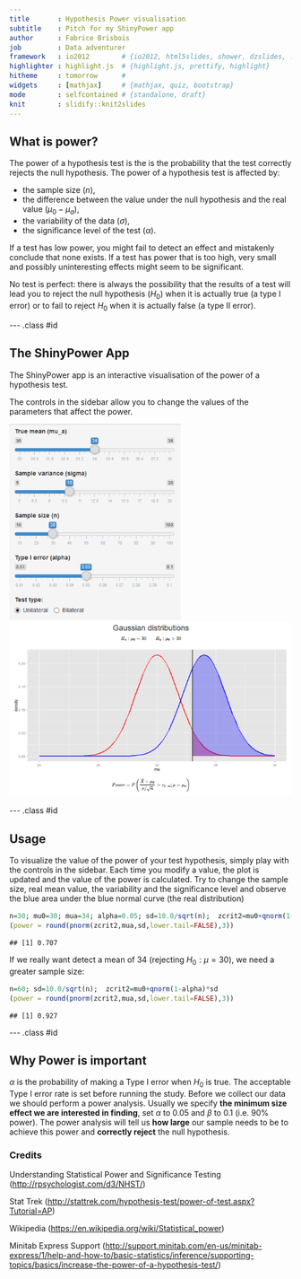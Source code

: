 ```yaml
---
title       : Hypothesis Power visualisation
subtitle    : Pitch for my ShinyPower app
author      : Fabrice Brisbois
job         : Data adventurer
framework   : io2012        # {io2012, html5slides, shower, dzslides, ...}
highlighter : highlight.js  # {highlight.js, prettify, highlight}
hitheme     : tomorrow      # 
widgets     : [mathjax]     # {mathjax, quiz, bootstrap}
mode        : selfcontained # {standalone, draft}
knit        : slidify::knit2slides
---
```


## What is power?

The power of a hypothesis test is the is the probability that the test correctly rejects the null hypothesis. The power of a hypothesis test is affected by:

- the sample size ($n$),
- the difference between the value under the null hypothesis and the real value  ($\mu_0-\mu_a$),
- the variability of the data ($\sigma$),
- the significance level of the test ($\alpha$).

If a test has low power, you might fail to detect an effect and mistakenly conclude that none exists.
If a test has power that is too high, very small and possibly uninteresting effects might seem to be significant. 

No test is perfect: there is always the possibility that the results of a test will lead you to reject the null hypothesis ($H_0$) when it is actually true (a type I error) or to fail to reject $H_0$ when it is actually false (a type II error).

--- .class #id 

## The ShinyPower App

The ShinyPower app is an interactive visualisation of the power of a hypothesis test.

The controls in the sidebar allow you to change the values of the parameters that affect the power.

![alt text](images/shinypower02.png)
![alt text](images/shinypower01.png)

--- .class #id 

## Usage

To visualize the value of the power of your test hypothesis, simply play with the controls in the sidebar. Each time you modify a value, the plot is updated and the value of the power is calculated. Try to change the sample size, real mean value, the variability and the significance level and observe the blue area under the blue normal curve (the real distribution)


```r
n=30; mu0=30; mua=34; alpha=0.05; sd=10.0/sqrt(n);  zcrit2=mu0+qnorm(1-alpha)*sd
(power = round(pnorm(zcrit2,mua,sd,lower.tail=FALSE),3))
```

```
## [1] 0.707
```

If we really want detect a mean of 34 (rejecting $H_0:\mu=30$), we need a greater sample size:


```r
n=60; sd=10.0/sqrt(n);  zcrit2=mu0+qnorm(1-alpha)*sd
(power = round(pnorm(zcrit2,mua,sd,lower.tail=FALSE),3))
```

```
## [1] 0.927
```

--- .class #id 

## Why Power is important

$\alpha$ is the probability of making a Type I error when $H_0$ is true. The acceptable Type I error rate is set before running the study. Before we collect our data we should perform a power analysis. Usually we specify **the minimum size effect we are interested in finding**, set $\alpha$ to 0.05 and $\beta$ to 0.1 (i.e. 90% power). The power analysis will tell us **how large** our sample needs to be to achieve this power and **correctly reject** the null hypothesis.

### Credits

Understanding Statistical Power and Significance Testing (http://rpsychologist.com/d3/NHST/)

Stat Trek (http://stattrek.com/hypothesis-test/power-of-test.aspx?Tutorial=AP)

Wikipedia (https://en.wikipedia.org/wiki/Statistical_power)

Minitab Express Support (http://support.minitab.com/en-us/minitab-express/1/help-and-how-to/basic-statistics/inference/supporting-topics/basics/increase-the-power-of-a-hypothesis-test/)

<style>
strong {
  font-weight: bold;
}
em {
  font-style: italic;
}
</style>
